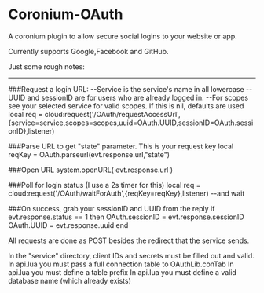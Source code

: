 # Coronium-OAuth


A coronium plugin to allow secure social logins to your website or app.


Currently supports Google,Facebook and GitHub.


Just some rough notes:

---
###Request a login URL:
--Service is the service's name in all lowercase
--UUID and sessionID are for users who are already logged in.
--For scopes see your selected service for valid scopes. If this is nil, defaults are used
local req = cloud:request('/OAuth/requestAccessUrl',{service=service,scopes=scopes,uuid=OAuth.UUID,sessionID=OAuth.sessionID},listener)

###Parse URL to get "state" parameter. This is your request key
local reqKey = OAuth.parseurl(evt.response.url,"state")

###Open URL
system.openURL( evt.response.url ) 

###Poll for login status (I use a 2s timer for this)
local req = cloud:request('/OAuth/waitForAuth',{reqKey=reqKey},listener) --and wait

###On success, grab your sessionID and UUID from the reply
if evt.response.status == 1 then
  OAuth.sessionID = evt.response.sessionID
  OAuth.UUID = evt.response.uuid
end


All requests are done as POST besides the redirect that the service sends.

In the "service" directory, client IDs and secrets must be filled out and valid.
In api.lua you must pass a full connection table to OAuthLib.conTab
In api.lua you must define a table prefix
In api.lua you must define a valid database name (which already exists)
